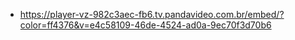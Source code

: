 - https://player-vz-982c3aec-fb6.tv.pandavideo.com.br/embed/?color=ff4376&v=e4c58109-46de-4524-ad0a-9ec70f3d70b6